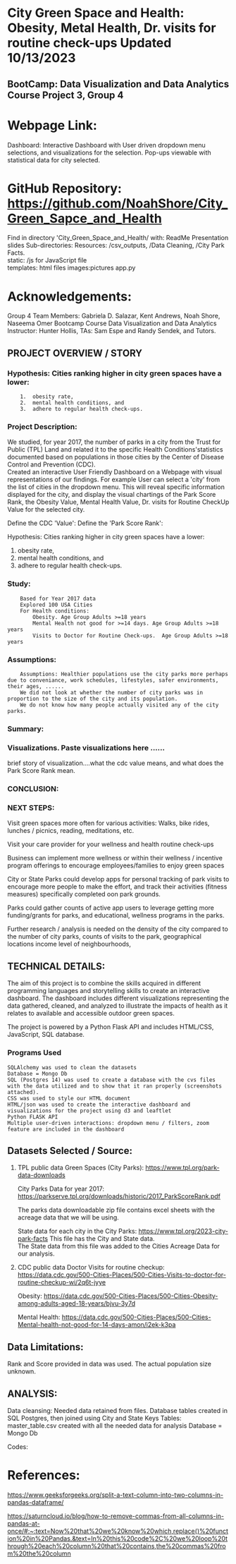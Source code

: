 # City Green Space and Health: Obesity, Metal Health, Dr. visits for routine check-ups                       Updated 10/13/2023
## BootCamp: Data Visualization and Data Analytics Course Project 3, Group 4 

# Webpage Link: 
Dashboard: Interactive Dashboard with User driven dropdown menu selections, and visualizations for the selection. Pop-ups viewable with statistical data for city selected. 

# GitHub Repository: https://github.com/NoahShore/City_Green_Sapce_and_Health 
Find in directory 'City_Green_Space_and_Health/ with:
    ReadMe
    Presentation slides
    Sub-directories:
    Resources: /csv_outputs, /Data Cleaning, /City Park Facts.  
    static: /js for JavaScript file  
    templates: html files 
    images:pictures 
    app.py

# Acknowledgements: 
Group 4 Team Members: Gabriela D. Salazar, Kent Andrews, Noah Shore, Naseema Omer 
Bootcamp Course Data Visualization and Data Analytics Instructor: Hunter Hollis, TAs: Sam Espe and Randy Sendek, and Tutors.

## PROJECT OVERVIEW / STORY
### Hypothesis: Cities ranking higher in city green spaces have a lower:
        1.	obesity rate, 
        2.	mental health conditions, and 
        3.	adhere to regular health check-ups. 

### Project Description: 
We studied, for year 2017, the number of parks in a city from the Trust for Public (TPL) Land and related it to the specific Health Conditions'statistics documented based on populations in those cities by the Center of Disease Control and Prevention (CDC).  
Created an interactive User Friendly Dashboard on a Webpage with visual representations of our findings. 
For example User can select a 'city' from the list of cities in the dropdown menu. This will reveal specific information displayed for the city, and display the visual chartings of 
the Park Score Rank, the Obesity Value, Mental Health Value, Dr. visits for Routine CheckUp Value for the selected city. 

Define the CDC 'Value': 
Define the 'Park Score Rank':

Hypothesis: Cities ranking higher in city green spaces have a lower:
1.	obesity rate, 
2.	mental health conditions, and 
3.	adhere to regular health check-ups. 

### Study: 
        Based for Year 2017 data
        Explored 100 USA Cities
        For Health conditions:
            Obesity. Age Group Adults >=18 years
            Mental Health not good for >=14 days. Age Group Adults >=18 years 
            Visits to Doctor for Routine Check-ups.  Age Group Adults >=18 years

### Assumptions:
        Assumptions: Healthier populations use the city parks more perhaps due to conveniance, work schedules, lifestyles, safer environments, their ages, ......
        We did not look at whether the number of city parks was in proportion to the size of the city and its population. 
        We do not know how many people actually visited any of the city parks. 

### Summary: 

### Visualizations. Paste visualizations here ......
brief story of visualization....what the cdc value means, and what does the Park Score Rank mean.

### CONCLUSION:


### NEXT STEPS: 
Visit green spaces more often for various activities: Walks, bike rides, lunches / picnics, reading, meditations, etc. 

Visit your care provider for your wellness and health routine check-ups

Business can implement more wellness or within their wellness / incentive program offerings to encourage employees/families to enjoy green spaces

City or State Parks could develop apps for personal tracking of park visits to encourage more people to make the effort, and track their activities (fitness measures) specifically completed oon park grounds.  

Parks could gather counts of active app users to leverage getting more funding/grants for parks, and educational, wellness programs in the parks. 

Further research / analysis is needed on the density of the city compared to the number of city parks, counts of visits to the park, geographical locations income level of neighbourhoods,


## TECHNICAL DETAILS: 
The aim of this project is to combine the skills acquired in different programming languages and storytelling skills to create an interactive dashboard. The dashboard includes different visualizations representing the data gathered, cleaned, and analyzed to illustrate the impacts of health as it relates to available and accessible outdoor green spaces.

The project is powered by a Python Flask API and includes HTML/CSS, JavaScript, SQL database. 

### Programs Used
    SQLAlchemy was used to clean the datasets
    Database = Mongo Db
    SQL (Postgres 14) was used to create a database with the cvs files with the data utilized and to show that it ran properly (screenshots attached).
    CSS was used to style our HTML document
    HTML/json was used to create the interactive dashboard and visualizations for the project using d3 and leaftlet
    Python FLASK API
    Multiple user-driven interactions: dropdown menu / filters, zoom feature are included in the dashboard

## Datasets Selected / Source: 
1.	TPL public data 
    Green Spaces (City Parks): https://www.tpl.org/park-data-downloads

    City Parks Data for year 2017: https://parkserve.tpl.org/downloads/historic/2017_ParkScoreRank.pdf

    The parks data downloadable zip file contains excel sheets with the acreage data that we will be using.

    State data for each city in the City Parks: https://www.tpl.org/2023-city-park-facts This file has the City and State data.  
    The State data from this file was added to the Cities Acreage Data for our analysis. 

2. CDC public data 
    Doctor Visits for routine checkup:  https://data.cdc.gov/500-Cities-Places/500-Cities-Visits-to-doctor-for-routine-checkup-wi/2q6t-jyye

    Obesity: https://data.cdc.gov/500-Cities-Places/500-Cities-Obesity-among-adults-aged-18-years/bjvu-3y7d

    Mental Health: https://data.cdc.gov/500-Cities-Places/500-Cities-Mental-health-not-good-for-14-days-amon/i2ek-k3pa


## Data Limitations: 
Rank and Score provided in data was used. The actual population size unknown. 


## ANALYSIS: 
Data cleansing:  Needed data retained from files. 
Database tables created in SQL Postgres, then joined using City and State Keys
Tables: master_table.csv created with all the needed data for analysis
Database = Mongo Db


Codes: 



# References:  
https://www.geeksforgeeks.org/split-a-text-column-into-two-columns-in-pandas-dataframe/

https://saturncloud.io/blog/how-to-remove-commas-from-all-columns-in-pandas-at-once/#:~:text=Now%20that%20we%20know%20which,replace()%20function%20in%20Pandas.&text=In%20this%20code%2C%20we%20loop%20through%20each%20column%20that%20contains,the%20commas%20from%20the%20column
